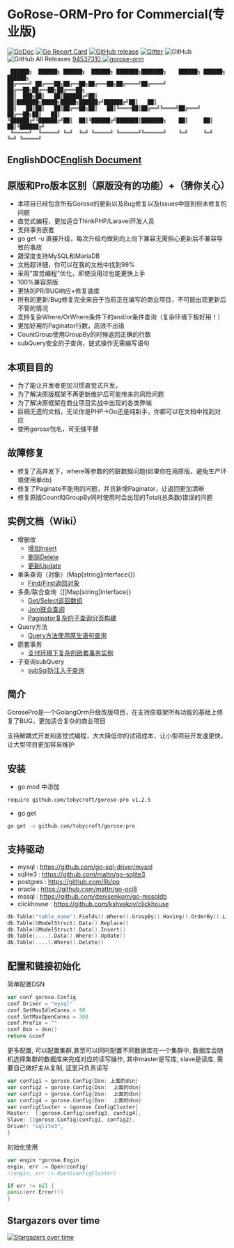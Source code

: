 # GoRose-ORM-Pro for Commercial(专业版)

[![GoDoc](https://godoc.org/github.com/tobycroft/gorose-pro?status.svg)](https://godoc.org/github.com/tobycroft/gorose-pro)
[![Go Report Card](https://goreportcard.com/badge/github.com/tobycroft/gorose-pro)](https://goreportcard.com/report/github.com/tobycroft/gorose-pro)
[![GitHub release](https://img.shields.io/github/release/tobycroft/gorose-pro.svg)](https://github.com/tobycroft/gorose-pro/releases/latest)
[![Gitter](https://badges.gitter.im/tobycroft/gorose-pro.svg)](https://gitter.im/gorose-pro/wechat)
![GitHub](https://img.shields.io/github/license/tobycroft/gorose-pro?color=blue)
![GitHub All Releases](https://img.shields.io/github/downloads/tobycroft/gorose-pro/total?color=blue)
<a target="_blank" href="https://qm.qq.com/cgi-bin/qm/qr?k=P0R-T6lnM--WHzgvGPnbd58US3IUoDlW&jump_from=webapi">
94537310
<img border="0" src="http://pub.idqqimg.com/wpa/images/group.png" alt="gorose-orm" title="gorose-orm"></a>

~~~
 ██████╗  ██████╗ ██████╗  ██████╗ ███████╗███████╗    ██████╗ ██████╗  ██████╗ 
██╔════╝ ██╔═══██╗██╔══██╗██╔═══██╗██╔════╝██╔════╝    ██╔══██╗██╔══██╗██╔═══██╗
██║  ███╗██║   ██║██████╔╝██║   ██║███████╗█████╗█████╗██████╔╝██████╔╝██║   ██║
██║   ██║██║   ██║██╔══██╗██║   ██║╚════██║██╔══╝╚════╝██╔═══╝ ██╔══██╗██║   ██║
╚██████╔╝╚██████╔╝██║  ██║╚██████╔╝███████║███████╗    ██║     ██║  ██║╚██████╔╝
 ╚═════╝  ╚═════╝ ╚═╝  ╚═╝ ╚═════╝ ╚══════╝╚══════╝    ╚═╝     ╚═╝  ╚═╝ ╚═════╝ 
~~~

## EnglishDOC[English Document](./README_en.md)

## 原版和Pro版本区别（原版没有的功能）+（猜你关心）

- 本项目已经包含所有Gorose的更新以及Bug修复以及Issues中提到但未修复的问题
- 直觉式编程，更加适合ThinkPHP/Laravel开发人员
- 支持事务嵌套
- go get -u 直接升级，每次升级均做到向上向下兼容无需担心更新后不兼容导致的事故
- 跟深度支持MySQL和MariaDB
- 文档超详细，你可以在我的文档中找到99%
- 采用"直觉编程"优化，即使没用过也能更快上手
- 100%兼容原版
- 更快的PR/BUG响应+修复速度
- 所有的更新/Bug修复完全来自于当前正在编写的商业项目，不可能出现更新后不管的情况
- 支持复杂Where/OrWhere条件下的and/or条件查询（复杂环境下极好用！）
- 更加好用的Paginator行数，高效不出错
- CountGroup使用GroupBy的时候返回正确的行数
- subQuery安全的子查询，链式操作无需编写语句

## 本项目目的

- 为了能让开发者更加习惯直觉式开发，
- 为了解决原版框架不再更新维护后可能带来的风险问题
- 为了解决原框架在商业项目实战中出现的各类弊端
- 巨细无遗的文档，无论你是PHP->Go还是纯新手，你都可以在文档中找到对应
- 使用gorose包名，可无缝平替

## 故障修复

- 修复了高并发下，where等参数的的脏数据问题(如果你在用原版，避免生产环境使用单db)
- 修复了Paginate不能用的问题，并且新增Paginator，让返回更加清晰
- 修复原版Count和GroupBy同时使用时会出现的Total(总条数)错误的问题

## 实例文档（Wiki）

- 增删改
    - [增加Insert](https://github.com/tobycroft/gorose-pro/wiki/Insert新增数据)
    - [删除Delete](https://github.com/tobycroft/gorose-pro/wiki/Delete删除数据)
    - [更新Update](https://github.com/tobycroft/gorose-pro/wiki/Update方法)
- 单条查询（对象）(Map[string]interface{})
    - [Find/First返回对象](https://github.com/tobycroft/gorose-pro/wiki/Find-First查询返回Obj对象方法)
- 多条/联合查询（[]Map[string]interface{}
    - [Get/Select返回数组](https://github.com/tobycroft/gorose-pro/wiki/Get-Select方法)
    - [Join联合查询](https://github.com/tobycroft/gorose-pro/wiki/Join-Select方法)
    - [Paginator复杂的子查询分页构建](https://github.com/tobycroft/gorose-pro/wiki/Paginator复杂的子查询分页构建)
- Query方法
    - [Query方法使用原生语句查询](https://github.com/tobycroft/gorose-pro/wiki/Query方法)
- 嵌套事务
    - [支付环境下复杂的嵌套事务实例](https://github.com/tobycroft/gorose-pro/wiki/支付环境下复杂的嵌套事务)
- 子查询subQuery
    - [subSql防注入子查询](https://github.com/tobycroft/gorose-pro/wiki/subQuery安全子查询)

## 简介

GorosePro是一个GolangOrm升级改版项目，在支持原框架所有功能的基础上修复了BUG，更加适合复杂的商业项目

支持解耦式开发和直觉式编程，大大降低你的试错成本，让小型项目开发速更快，让大型项目更加容易维护

## 安装

- go.mod 中添加

```bash
require github.com/tobycroft/gorose-pro v1.2.5
```

- go get

```bash
go get -u github.com/tobycroft/gorose-pro
```

## 支持驱动

- mysql : https://github.com/go-sql-driver/mysql
- sqlite3 : https://github.com/mattn/go-sqlite3
- postgres : https://github.com/lib/pq
- oracle : https://github.com/mattn/go-oci8
- mssql : https://github.com/denisenkom/go-mssqldb
- clickhouse : https://github.com/kshvakov/clickhouse

```go
db.Table("table_name").Fields().Where().GroupBy().Having().OrderBy().Limit().Select()
db.Table(&ModelStruct).Data().Replace()
db.Table(&ModelStruct).Data().Insert()
db.Table(....).Data().Where().Update()
db.Table(....).Where().Delete()
```

## 配置和链接初始化

简单配置DSN

```go
var conf gorose.Config
conf.Driver = "mysql"
conf.SetMaxIdleConns = 90
conf.SetMaxOpenConns = 300
conf.Prefix = ""
conf.Dsn = dsn()
return &conf
```

更多配置, 可以配置集群,甚至可以同时配置不同数据库在一个集群中, 数据库会随机选择集群的数据库来完成对应的读写操作, 其中master是写库, slave是读库, 需要自己做好主从复制, 这里只负责读写

```go
var config1 = gorose.Config{Dsn: 上面的dsn}
var config2 = gorose.Config{Dsn:  上面的dsn}
var config3 = gorose.Config{Dsn:  上面的dsn}
var config4 = gorose.Config{Dsn:  上面的dsn}
var configCluster = &gorose.ConfigCluster{
Master:  []gorose.Config{config3, config4},
Slave: []gorose.Config{config1, config2},
Driver: "sqlite3",
}
```

初始化使用

```go
var engin *gorose.Engin
engin, err := Open(config)
//engin, err := Open(configCluster)

if err != nil {
panic(err.Error())
}
```

## Stargazers over time

[![Stargazers over time](https://starchart.cc/tobycroft/gorose-pro.svg)](https://starchart.cc/tobycroft/gorose-pro)
